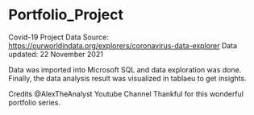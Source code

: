 # Portfolio_Project
Covid-19 Project
Data Source: https://ourworldindata.org/explorers/coronavirus-data-explorer
Data updated: 22 November 2021

Data was imported into Microsoft SQL and data exploration was done. Finally, the data analysis result was visualized in tablaeu to get insights.



Credits @AlexTheAnalyst Youtube Channel
Thankful for this wonderful portfolio series.
